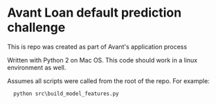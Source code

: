 # Avant Loan default prediction challenge

This is repo was created as part of Avant's application process

Written with Python 2 on Mac OS. This code should work in a linux environment as well.

Assumes all scripts were called from the root of the repo. For example:

```
  python src\build_model_features.py
```